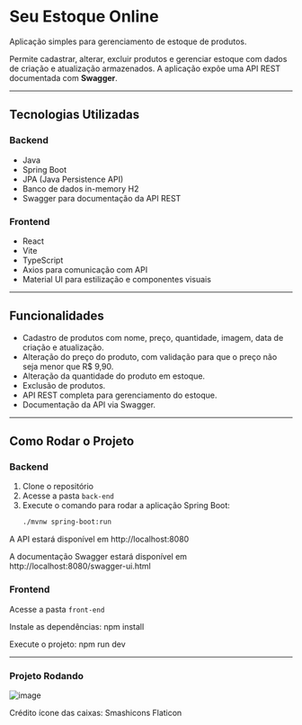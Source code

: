 # Seu Estoque Online

Aplicação simples para gerenciamento de estoque de produtos.

Permite cadastrar, alterar, excluir produtos e gerenciar estoque com dados de criação e atualização armazenados. A aplicação expõe uma API REST documentada com **Swagger**.

---

## Tecnologias Utilizadas

### Backend
- Java
- Spring Boot
- JPA (Java Persistence API)
- Banco de dados in-memory H2
- Swagger para documentação da API REST

### Frontend
- React
- Vite
- TypeScript
- Axios para comunicação com API
- Material UI para estilização e componentes visuais

---

## Funcionalidades

- Cadastro de produtos com nome, preço, quantidade, imagem, data de criação e atualização.
- Alteração do preço do produto, com validação para que o preço não seja menor que R$ 9,90.
- Alteração da quantidade do produto em estoque.
- Exclusão de produtos.
- API REST completa para gerenciamento do estoque.
- Documentação da API via Swagger.

---

## Como Rodar o Projeto

### Backend

1. Clone o repositório
2. Acesse a pasta `back-end`
3. Execute o comando para rodar a aplicação Spring Boot:
   ```bash
   ./mvnw spring-boot:run
A API estará disponível em http://localhost:8080

A documentação Swagger estará disponível em http://localhost:8080/swagger-ui.html

### Frontend

Acesse a pasta `front-end`

Instale as dependências:
npm install

Execute o projeto:
npm run dev

---

### Projeto Rodando
![image](https://github.com/user-attachments/assets/d805a548-aa80-4876-8af4-eed9bfecf986)

Crédito ícone das caixas:  Smashicons Flaticon

